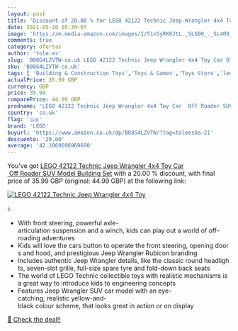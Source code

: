 ```yaml
---
layout: post
title: 'Discount of 20.00 % for LEGO 42122 Technic Jeep Wrangler 4x4 Toy'
date: 2021-05-10 05:39:07
image: 'https://m.media-amazon.com/images/I/51xSyRK6JtL._SL500_._SL400_.jpg'
comments: true
category: ofertas
author: 'tole.es'
slug: 'B08G4LZVTW-co.uk LEGO 42122 Technic Jeep Wrangler 4x4 Toy Car Off Roader...'
sku: 'B08G4LZVTW-co.uk'
tags: [ 'Building & Construction Toys','Toys & Games','Toys Store','lego', ]
actualPrice: 35.99 GBP
currency: GBP
price: 35.99
comparePrice: 44.99 GBP
prodname: 'LEGO 42122 Technic Jeep Wrangler 4x4 Toy Car  Off Roader SUV Model Building Set'
country: 'co.uk'
flag: '🇬🇧'
brand: 'LEGO'
buyurl: 'https://www.amazon.co.uk/dp/B08G4LZVTW/?tag=tolees0a-21'
descuento: '20.00'
average: '42.1069696969698'
---
```


You've got [LEGO 42122 Technic Jeep Wrangler 4x4 Toy Car  Off Roader SUV Model Building Set](https://www.amazon.co.uk/dp/B08G4LZVTW/?tag=tolees0a-21) with a  20.00 % discount, with final price of 35.99 GBP (original: 44.99 GBP) at the following link:

[![LEGO 42122 Technic Jeep Wrangler 4x4 Toy](https://m.media-amazon.com/images/I/51xSyRK6JtL._SL500_._SL400_.jpg)](https://www.amazon.co.uk/dp/B08G4LZVTW/?tag=tolees0a-21)

ℹ️:

- With front steering, powerful axle-articulation suspension and a winch, kids can play out a world of off-roading adventures
- Kids will love the cars button to operate the front steering, opening doors and hood, and prestigious Jeep Wrangler Rubicon branding
- Includes authentic Jeep Wrangler details, like the classic round headlights, seven-slot grille, full-size spare tyre and fold-down back seats
- The world of LEGO Technic collectible toys with realistic mechanisms is a great way to introduce kids to engineering concepts
- Features Jeep Wrangler SUV car model with an eye-catching, realistic yellow-and-black colour scheme, that looks great in action or on display

[🛒 Check the deal!!](https://www.amazon.co.uk/dp/B08G4LZVTW/?tag=tolees0a-21)
